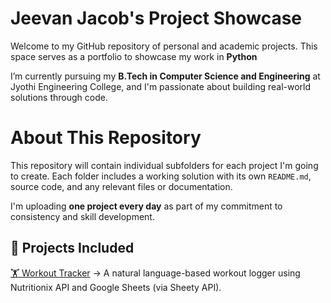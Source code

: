 # Jeevan Jacob's Project Showcase

Welcome to my GitHub repository of personal and academic projects. This space serves as a portfolio to showcase my work in **Python**

I’m currently pursuing my **B.Tech in Computer Science and Engineering** at Jyothi Engineering College, and I'm passionate about building real-world solutions through code.

# About This Repository

This repository will contain individual subfolders for each project I'm going to create. Each folder includes a working solution with its own `README.md`, source code, and any relevant files or documentation.

I'm uploading **one project every day** as part of my commitment to consistency and skill development.

## 📂 Projects Included

[🏋️ Workout Tracker](./Workout-Tracker-Nutritionix-Ap/) -> A natural language-based workout logger using Nutritionix API and Google Sheets (via Sheety API). 



